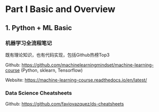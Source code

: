 

# Part I Basic and Overview
## 1. Python + ML Basic

### 机器学习全流程笔记

既有理论知识，也有代码实现，包括Github热榜Top3

Github: <https://github.com/machinelearningmindset/machine-learning-course> (Python, sklearn, Tensorflow)

Website: <https://machine-learning-course.readthedocs.io/en/latest/>

### Data Science Cheatsheets

Github: <https://github.com/faviovazquez/ds-cheatsheets>

